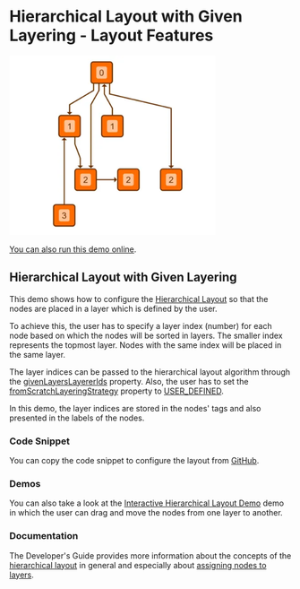 <!--
 //////////////////////////////////////////////////////////////////////////////
 // @license
 // This file is part of yFiles for HTML.
 // Use is subject to license terms.
 //
 // Copyright (c) by yWorks GmbH, Vor dem Kreuzberg 28,
 // 72070 Tuebingen, Germany. All rights reserved.
 //
 //////////////////////////////////////////////////////////////////////////////
-->
# Hierarchical Layout with Given Layering - Layout Features

<img src="../../../doc/demo-thumbnails/layout-hierarchical-with-given-layering.webp" alt="demo-thumbnail" height="320"/>

[You can also run this demo online](https://www.yworks.com/demos/layout-features/hierarchical-given-layering/).

## Hierarchical Layout with Given Layering

This demo shows how to configure the [Hierarchical Layout](https://docs.yworks.com/yfileshtml/#/api/HierarchicalLayout) so that the nodes are placed in a layer which is defined by the user.

To achieve this, the user has to specify a layer index (number) for each node based on which the nodes will be sorted in layers. The smaller index represents the topmost layer. Nodes with the same index will be placed in the same layer.

The layer indices can be passed to the hierarchical layout algorithm through the [givenLayersLayererIds](https://docs.yworks.com/yfileshtml/#/api/HierarchicalLayoutData#givenLayersLayererIds) property. Also, the user has to set the [fromScratchLayeringStrategy](https://docs.yworks.com/yfileshtml/#/api/HierarchicalLayout#fromScratchLayeringStrategy) property to [USER_DEFINED](https://docs.yworks.com/yfileshtml/#/api/HierarchicalLayoutLayeringStrategy#USER_DEFINED).

In this demo, the layer indices are stored in the nodes' tags and also presented in the labels of the nodes.

### Code Snippet

You can copy the code snippet to configure the layout from [GitHub](https://github.com/yWorks/yfiles-for-html-demos/blob/master/demos/layout-features/hierarchical-given-layering/HierarchicalGivenLayering.ts).

### Demos

You can also take a look at the [Interactive Hierarchical Layout Demo](../../layout/interactive-hierarchical/) demo in which the user can drag and move the nodes from one layer to another.

### Documentation

The Developer's Guide provides more information about the concepts of the [hierarchical layout](https://docs.yworks.com/yfileshtml/#/dguide/hierarchical_layout) in general and especially about [assigning nodes to layers](https://docs.yworks.com/yfileshtml/#/dguide/hierarchical_layout-layer_assignment).
